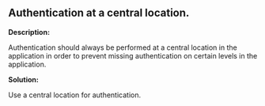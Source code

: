 
Authentication at a central location.
-------

**Description:**

Authentication should always be performed at a central location in the application in 
order to prevent missing authentication on certain levels in the application.


**Solution:**

Use a central location for authentication.

	